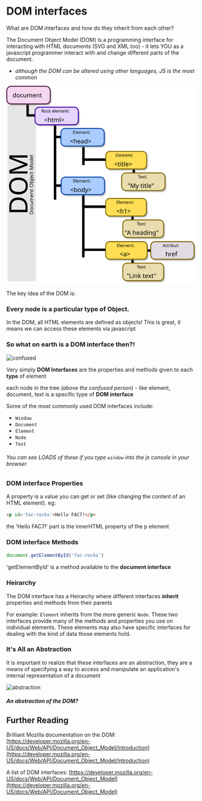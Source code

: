# DOM interfaces

What are DOM interfaces and how do they inherit from each other?

The Document Object Model (DOM) is a programming interface for interacting with HTML documents (SVG and XML too) - it lets YOU as a javascript programmer interact with and change different parts of the document.

- *although the DOM can be altered using other languages, JS is the most common*

<!-- ![this is the dom](https://upload.wikimedia.org/wikipedia/commons/5/5a/DOM-model.svg) -->

![this is the dom](./img/DOM-model.svg)

The key idea of the DOM is:

### Every node is a particular type of Object.

In the DOM, all HTML elements are defined as objects! This is great, it means we can access these elements via javascript

### So what on earth is a DOM interface then?!

![confused](https://myenglishexpressions.files.wordpress.com/2015/02/confused-face.jpg)

Very simply **DOM Interfaces** are the properties and methods given to each **type** of element

each node in the tree *(above the confused person)* - like element, document, text is a specific type of **DOM interface**

Some of the most commonly used DOM interfaces include:

* `Window`
* `Document`
* `Element`
* `Node`
* `Text`

###### You can see LOADS of these if you type `window` into the js console in your browser

### DOM interface Properties

A property is a value you can get or set (like changing the content of an HTML element). eg:

````HTML
<p id='fac-rocks'>Hello FAC7!</p>
````

the 'Hello FAC7!' part is the innerHTML property of the p element

### DOM interface Methods

````javascript
document.getElementById('fac-rocks')
````

'getElementById' is a method available to the **document interface**

### Heirarchy

The DOM interface has a Heirarchy where different interfaces **inherit** properties and methods from their parents

For example: `Element` inherits from the more generic `Node`. These two interfaces provide many of the methods and properties you use on individual elements. These elements may also have specific interfaces for dealing with the kind of data those elements hold.

### It's All an Abstraction

It is important to realize that these interfaces are an abstraction, they are a means of specifying a way to access and manipulate an application's internal representation of a document

![abstraction](https://s-media-cache-ak0.pinimg.com/736x/29/f4/cf/29f4cf6670d00a6e022bf5aabfc36814.jpg)

##### An abstraction of the DOM?


## Further Reading

Brilliant Mozilla documentation on the DOM: [https://developer.mozilla.org/en-US/docs/Web/API/Document_Object_Model/Introduction](https://developer.mozilla.org/en-US/docs/Web/API/Document_Object_Model/Introduction)

A list of DOM interfaces: [https://developer.mozilla.org/en-US/docs/Web/API/Document_Object_Model](https://developer.mozilla.org/en-US/docs/Web/API/Document_Object_Model)
